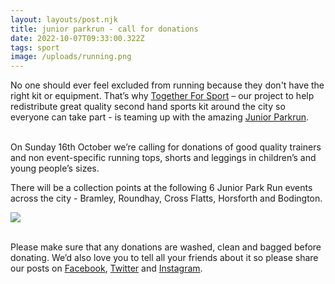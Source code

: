 ```yaml
---
layout: layouts/post.njk
title: junior parkrun - call for donations
date: 2022-10-07T09:33:00.322Z
tags: sport
image: /uploads/running.png
---
```

No one should ever feel excluded from running because they don't have the right kit or equipment. That’s why [Together For Sport](https://www.zerowasteleeds.org.uk/projects/together-for-sport/) – our project to help redistribute great quality second hand sports kit around the city so everyone can take part - is teaming up with the amazing [Junior Parkrun](https://www.parkrun.org.uk/).

\
On Sunday 16th October we’re calling for donations of good quality trainers and non event-specific running tops, shorts and leggings in children’s and young people’s sizes. 

There will be a collection points at the following 6 Junior Park Run events across the city - Bramley, Roundhay, Cross Flatts, Horsforth and Bodington. 

![](/uploads/all-events-square-format-instagram-etc.-1-.png)

\
Please make sure that any donations are washed, clean and bagged before donating.  We’d also love you to tell all your friends about it so please share our posts on [Facebook](www.facebook.com/ZeroWasteLeeds), [Twitter](www.twitter.com/ZeroWasteLeeds) and [Instagram](www.Instagram.com/ZeroWasteLeeds).